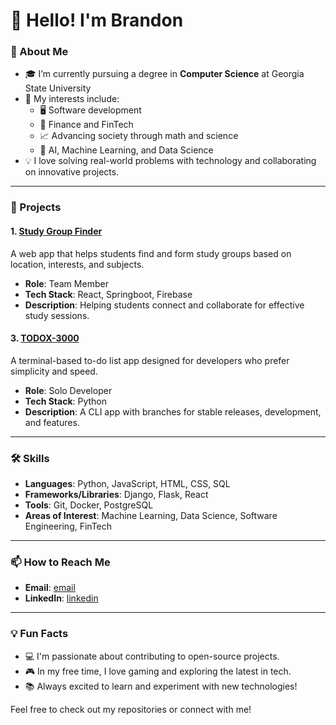 # 👋 Hello! I'm Brandon

### 🌟 About Me

- 🎓 I’m currently pursuing a degree in **Computer Science** at Georgia State University
- 🧠 My interests include:
  - 🖥️ Software development
  - 💼 Finance and FinTech
  - 📈 Advancing society through math and science
  - 🤖 AI, Machine Learning, and Data Science
- 💡 I love solving real-world problems with technology and collaborating on innovative projects.

---

### 🚀 Projects

#### 1. [Study Group Finder](https://github.com/brand-ing/study-group-finder)
A web app that helps students find and form study groups based on location, interests, and subjects.

- **Role**: Team Member
- **Tech Stack**: React, Springboot, Firebase
- **Description**: Helping students connect and collaborate for effective study sessions.
<!--
#### 2. [Pomodoro Time Visualizer](https://github.com/brand-ing/pomodoro-time-visualizer)
A Chrome Extension that allows users to visualize their time blocks in a minimal, effective way.

- **Role**: Solo Developer
- **Tech Stack**: HTML, CSS, JavaScript
- **Description**: Simple time-tracking tool to boost productivity.
-->
#### 3. [TODOX-3000](https://github.com/brand-ing/todox-3000)
A terminal-based to-do list app designed for developers who prefer simplicity and speed.

- **Role**: Solo Developer
- **Tech Stack**: Python
- **Description**: A CLI app with branches for stable releases, development, and features.

---

### 🛠️ Skills

- **Languages**: Python, JavaScript, HTML, CSS, SQL
- **Frameworks/Libraries**: Django, Flask, React
- **Tools**: Git, Docker, PostgreSQL
- **Areas of Interest**: Machine Learning, Data Science, Software Engineering, FinTech

---

### 📫 How to Reach Me

- **Email**: [email](mailto:birving3@student.gsu.edu)
- **LinkedIn**: [linkedin](https://linkedin.com/in/brandon-irving-99538b175/)
<!--
- **Twitter**: [@yourhandle](https://twitter.com/yourhandle)
-->
---

### 💡 Fun Facts

- 💻 I'm passionate about contributing to open-source projects.
- 🎮 In my free time, I love gaming and exploring the latest in tech.
- 📚 Always excited to learn and experiment with new technologies!

Feel free to check out my repositories or connect with me!


